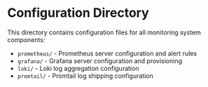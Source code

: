 # Configuration Directory

This directory contains configuration files for all monitoring system components:

- `prometheus/` - Prometheus server configuration and alert rules
- `grafana/` - Grafana server configuration and provisioning
- `loki/` - Loki log aggregation configuration
- `promtail/` - Promtail log shipping configuration
